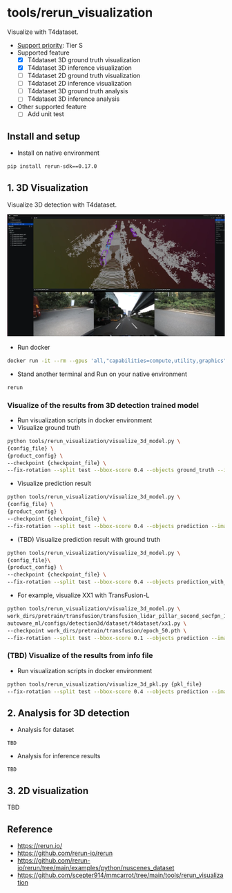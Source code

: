 # tools/rerun_visualization

Visualize with T4dataset.

- [Support priority](https://github.com/tier4/autoware-ml/blob/main/docs/design/autoware_ml_design.md#support-priority): Tier S
- Supported feature
  - [x] T4dataset 3D ground truth visualization
  - [x] T4dataset 3D inference visualization
  - [ ] T4dataset 2D ground truth visualization
  - [ ] T4dataset 2D inference visualization
  - [ ] T4dataset 3D ground truth analysis
  - [ ] T4dataset 3D inference analysis
- Other supported feature
  - [ ] Add unit test

## Install and setup

- Install on native environment

```sh
pip install rerun-sdk==0.17.0
```

## 1. 3D Visualization

Visualize 3D detection with T4dataset.

![](docs/rerun_visualization.png)

- Run docker

```sh
docker run -it --rm --gpus 'all,"capabilities=compute,utility,graphics"' --shm-size=64g --name awml -v $PWD/:/workspace -v $HOME/local/dataset:/workspace/data --net host -v /tmp/.X11-unix:/tmp/.X11-unix -e DISPLAY autoware-ml
```

- Stand another terminal and Run on your native environment

```sh
rerun
```

### Visualize of the results from 3D detection trained model

- Run visualization scripts in docker environment
- Visualize ground truth

```sh
python tools/rerun_visualization/visualize_3d_model.py \
{config_file} \
{product_config} \
--checkpoint {checkpoint_file} \
--fix-rotation --split test --bbox-score 0.4 --objects ground_truth --image-num 6
```

- Visualize prediction result


```sh
python tools/rerun_visualization/visualize_3d_model.py \
{config_file} \
{product_config} \
--checkpoint {checkpoint_file} \
--fix-rotation --split test --bbox-score 0.4 --objects prediction --image-num 6
```

- (TBD) Visualize prediction result with ground truth

```sh
python tools/rerun_visualization/visualize_3d_model.py \
{config_file}\
{product_config} \
--checkpoint {checkpoint_file} \
--fix-rotation --split test --bbox-score 0.4 --objects prediction_with_gt --image-num 6
```

- For example, visualize XX1 with TransFusion-L

```sh
python tools/rerun_visualization/visualize_3d_model.py \
work_dirs/pretrain/transfusion/transfusion_lidar_pillar_second_secfpn_1xb1_90m-768grid-t4xx1.py \
autoware_ml/configs/detection3d/dataset/t4dataset/xx1.py \
--checkpoint work_dirs/pretrain/transfusion/epoch_50.pth \
--fix-rotation --split test --bbox-score 0.1 --objects prediction --image-num 6
```

### (TBD) Visualize of the results from info file

- Run visualization scripts in docker environment

```sh
python tools/rerun_visualization/visualize_3d_pkl.py {pkl_file}
--fix-rotation --split test --bbox-score 0.4 --objects prediction --image-num 6
```

## 2. Analysis for 3D detection

- Analysis for dataset

```
TBD
```

- Analysis for inference results

```
TBD
```

## 3. 2D visualization

TBD

## Reference

- https://rerun.io/
- https://github.com/rerun-io/rerun
- https://github.com/rerun-io/rerun/tree/main/examples/python/nuscenes_dataset
- https://github.com/scepter914/mmcarrot/tree/main/tools/rerun_visualization
